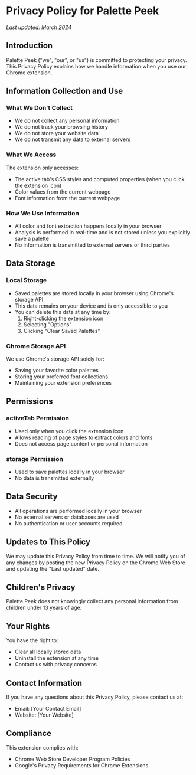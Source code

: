 # Privacy Policy for Palette Peek

*Last updated: March 2024*

## Introduction

Palette Peek ("we", "our", or "us") is committed to protecting your privacy. This Privacy Policy explains how we handle information when you use our Chrome extension.

## Information Collection and Use

### What We Don't Collect
- We do not collect any personal information
- We do not track your browsing history
- We do not store your website data
- We do not transmit any data to external servers

### What We Access
The extension only accesses:
- The active tab's CSS styles and computed properties (when you click the extension icon)
- Color values from the current webpage
- Font information from the current webpage

### How We Use Information
- All color and font extraction happens locally in your browser
- Analysis is performed in real-time and is not stored unless you explicitly save a palette
- No information is transmitted to external servers or third parties

## Data Storage

### Local Storage
- Saved palettes are stored locally in your browser using Chrome's storage API
- This data remains on your device and is only accessible to you
- You can delete this data at any time by:
  1. Right-clicking the extension icon
  2. Selecting "Options"
  3. Clicking "Clear Saved Palettes"

### Chrome Storage API
We use Chrome's storage API solely for:
- Saving your favorite color palettes
- Storing your preferred font collections
- Maintaining your extension preferences

## Permissions

### activeTab Permission
- Used only when you click the extension icon
- Allows reading of page styles to extract colors and fonts
- Does not access page content or personal information

### storage Permission
- Used to save palettes locally in your browser
- No data is transmitted externally

## Data Security
- All operations are performed locally in your browser
- No external servers or databases are used
- No authentication or user accounts required

## Updates to This Policy
We may update this Privacy Policy from time to time. We will notify you of any changes by posting the new Privacy Policy on the Chrome Web Store and updating the "Last updated" date.

## Children's Privacy
Palette Peek does not knowingly collect any personal information from children under 13 years of age.

## Your Rights
You have the right to:
- Clear all locally stored data
- Uninstall the extension at any time
- Contact us with privacy concerns

## Contact Information
If you have any questions about this Privacy Policy, please contact us at:
- Email: [Your Contact Email]
- Website: [Your Website]

## Compliance
This extension complies with:
- Chrome Web Store Developer Program Policies
- Google's Privacy Requirements for Chrome Extensions